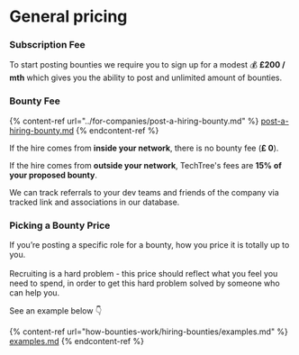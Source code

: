 # General pricing

### **Subscription Fee**

To start posting bounties we require you to sign up for a modest 💰 **£200 / mth** which gives you the ability to post and unlimited amount of bounties.

### Bounty Fee

{% content-ref url="../for-companies/post-a-hiring-bounty.md" %}
[post-a-hiring-bounty.md](../for-companies/post-a-hiring-bounty.md)
{% endcontent-ref %}

If the hire comes from **inside your network**, there is no bounty fee (**£ 0**).

If the hire comes from **outside your network**, TechTree's fees are **15% of your proposed bounty**.&#x20;

We can track referrals to your dev teams and friends of the company via tracked link and associations in our database.

### Picking a Bounty Price

If you’re posting a specific role for a bounty, how you price it is totally up to you.\
\
Recruiting is a hard problem - this price should reflect what you feel you need to spend, in order to get this hard problem solved by someone who can help you.

See an example below 👇

{% content-ref url="how-bounties-work/hiring-bounties/examples.md" %}
[examples.md](how-bounties-work/hiring-bounties/examples.md)
{% endcontent-ref %}
